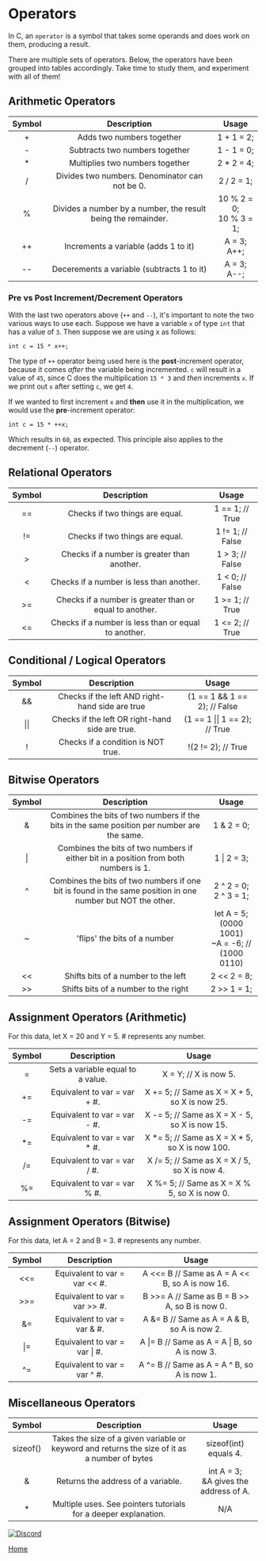 # Operators

In C, an ``operator`` is a symbol that takes some operands and does work on them, producing a result.

There are multiple sets of operators. Below, the operators have been grouped into tables accordingly. Take time to study them, and experiment with all of them!

## Arithmetic Operators

Symbol | Description | Usage
:---: | :---: | :---:
+ | Adds two numbers together | 1 + 1 = 2;
- | Subtracts two numbers together | 1 - 1 = 0;
* | Multiplies two numbers together | 2 * 2 = 4;
/ | Divides two numbers. Denominator can not be 0. | 2 / 2 = 1;
% | Divides a number by a number, the result being the remainder. | 10 % 2 = 0;<br>10 % 3 = 1;
++ | Increments a variable (adds 1 to it) | A = 3;<br>A++;
-\- | Decerements a variable (subtracts 1 to it) | A = 3;<br>A-\-;

### Pre vs Post Increment/Decrement Operators
With the last two operators above (``++`` and ``--``), it's important to note the two various ways to use each. Suppose we have a variable ``x`` of type ``int`` that has a value of ``3``. Then suppose we are using x as follows:

``int c = 15 * x++;``

The type of ``++`` operator being used here is the **post**-increment operator, because it comes *after* the variable being incremented. ``c`` will result in a value of ``45``, since C does the multiplication ``15 * 3`` and *then* increments ``x``. If we print out ``x`` after setting ``c``, we get ``4``.

If we wanted to first increment ``x`` and **then** use it in the multiplication, we would use the **pre**-increment operator:

``int c = 15 * ++x;``

Which results in ``60``, as expected. This principle also applies to the decrement (``--``) operator.

## Relational Operators

Symbol | Description | Usage
:---: | :---: | :---:
== | Checks if two things are equal. | 1 == 1; // True
!= | Checks if two things are equal. | 1 != 1; // False
\> | Checks if a number is greater than another. | 1 > 3; // False
< | Checks if a number is less than another. | 1 < 0; // False
>= | Checks if a number is greater than or equal to another. | 1 >= 1; // True
<= | Checks if a number is less than or equal to another. | 1 <= 2;  // True

## Conditional / Logical Operators

Symbol | Description | Usage
:---: | :---: | :---:
&& | Checks if the left AND right-hand side are true | (1 == 1 && 1 == 2); // False
&#124;&#124; | Checks if the left OR right-hand side are true. | (1 == 1 &#124;&#124; 1 == 2); // True
! | Checks if a condition is NOT true. | !(2 != 2); // True

## Bitwise Operators

Symbol | Description | Usage
:---: | :---: | :---:
& | Combines the bits of two numbers if the bits in the same position per number are the same. | 1 & 2 = 0;
&#124; | Combines the bits of two numbers if either bit in a position from both numbers is 1. | 1 &#124; 2 = 3;
^ | Combines the bits of two numbers if one bit is found in the same position in one number but NOT the other. | 2 ^ 2 = 0;<br>2 ^ 3 = 1;
~ | 'flips' the bits of a number | let A = 5; (0000 1001) <br>~A = -6; // (1000 0110)
\<\< | Shifts bits of a number to the left | 2 \<\< 2 = 8;
\>\> | Shifts bits of a number to the right | 2 \>\> 1 = 1;

## Assignment Operators (Arithmetic)

For this data, let X = 20 and Y = 5. # represents any number.

Symbol | Description | Usage
:---: | :---: | :---:
= | Sets a variable equal to a value. | X = Y; // X is now  5.
+= | Equivalent to var = var + #. |  X += 5; // Same as X = X + 5, so X is now 25. 
-= | Equivalent to var = var - #. |  X -= 5; // Same as X = X - 5, so X is now 15.
*= | Equivalent to var = var * #. |  X *= 5; // Same as X = X * 5, so X is now 100.
/= | Equivalent to var = var / #. |  X /= 5; // Same as X = X / 5, so X is now 4.
%= | Equivalent to var = var % #. |  X %= 5; // Same as X = X % 5, so X is now 0.

## Assignment Operators (Bitwise)

For this data, let A = 2 and B = 3. # represents any number.

Symbol | Description | Usage
:---: | :---: | :---:
\<\<= | Equivalent to var = var << #. | A \<\<= B // Same as A = A \<\< B, so A is now 16.
\>\>= | Equivalent to var = var >> #. | B \>\>= A // Same as B = B \>\> A, so B is now 0.
&= | Equivalent to var = var & #. | A &= B // Same as A = A & B, so A is now 2.
&#124;= | Equivalent to var = var &#124; #. | A &#124;= B // Same as A = A &#124; B, so A is now 3.
^= | Equivalent to var = var ^ #. | A ^= B // Same as A = A ^ B, so A is now 1.

## Miscellaneous Operators

Symbol | Description | Usage
:---: | :---: | :---:
sizeof() | Takes the size of a given variable or keyword and returns the size of it as a number of bytes | sizeof(int) equals 4.
& | Returns the address of a variable. | int A = 3;<br>&A gives the address of A.
* | Multiple uses. See pointers tutorials for a deeper explanation. |N/A

[![Discord](https://img.shields.io/discord/609993365832073217?color=7289da&label=discord)](https://discord.gg/Sw3npy4)

[Home](https://bvanseg.github.io)